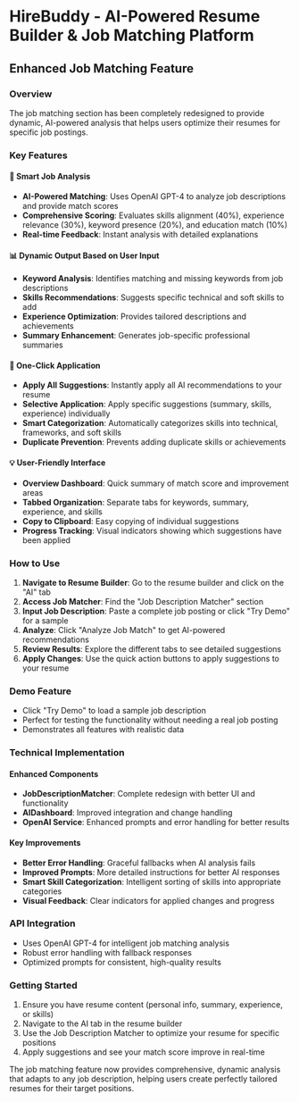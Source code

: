 # HireBuddy - AI-Powered Resume Builder & Job Matching Platform

## Enhanced Job Matching Feature

### Overview
The job matching section has been completely redesigned to provide dynamic, AI-powered analysis that helps users optimize their resumes for specific job postings.

### Key Features

#### 🎯 **Smart Job Analysis**
- **AI-Powered Matching**: Uses OpenAI GPT-4 to analyze job descriptions and provide match scores
- **Comprehensive Scoring**: Evaluates skills alignment (40%), experience relevance (30%), keyword presence (20%), and education match (10%)
- **Real-time Feedback**: Instant analysis with detailed explanations

#### 📊 **Dynamic Output Based on User Input**
- **Keyword Analysis**: Identifies matching and missing keywords from job descriptions
- **Skills Recommendations**: Suggests specific technical and soft skills to add
- **Experience Optimization**: Provides tailored descriptions and achievements
- **Summary Enhancement**: Generates job-specific professional summaries

#### 🔧 **One-Click Application**
- **Apply All Suggestions**: Instantly apply all AI recommendations to your resume
- **Selective Application**: Apply specific suggestions (summary, skills, experience) individually
- **Smart Categorization**: Automatically categorizes skills into technical, frameworks, and soft skills
- **Duplicate Prevention**: Prevents adding duplicate skills or achievements

#### 💡 **User-Friendly Interface**
- **Overview Dashboard**: Quick summary of match score and improvement areas
- **Tabbed Organization**: Separate tabs for keywords, summary, experience, and skills
- **Copy to Clipboard**: Easy copying of individual suggestions
- **Progress Tracking**: Visual indicators showing which suggestions have been applied

### How to Use

1. **Navigate to Resume Builder**: Go to the resume builder and click on the "AI" tab
2. **Access Job Matcher**: Find the "Job Description Matcher" section
3. **Input Job Description**: Paste a complete job posting or click "Try Demo" for a sample
4. **Analyze**: Click "Analyze Job Match" to get AI-powered recommendations
5. **Review Results**: Explore the different tabs to see detailed suggestions
6. **Apply Changes**: Use the quick action buttons to apply suggestions to your resume

### Demo Feature
- Click "Try Demo" to load a sample job description
- Perfect for testing the functionality without needing a real job posting
- Demonstrates all features with realistic data

### Technical Implementation

#### Enhanced Components
- **JobDescriptionMatcher**: Complete redesign with better UI and functionality
- **AIDashboard**: Improved integration and change handling
- **OpenAI Service**: Enhanced prompts and error handling for better results

#### Key Improvements
- **Better Error Handling**: Graceful fallbacks when AI analysis fails
- **Improved Prompts**: More detailed instructions for better AI responses
- **Smart Skill Categorization**: Intelligent sorting of skills into appropriate categories
- **Visual Feedback**: Clear indicators for applied changes and progress

### API Integration
- Uses OpenAI GPT-4 for intelligent job matching analysis
- Robust error handling with fallback responses
- Optimized prompts for consistent, high-quality results

### Getting Started
1. Ensure you have resume content (personal info, summary, experience, or skills)
2. Navigate to the AI tab in the resume builder
3. Use the Job Description Matcher to optimize your resume for specific positions
4. Apply suggestions and see your match score improve in real-time

The job matching feature now provides comprehensive, dynamic analysis that adapts to any job description, helping users create perfectly tailored resumes for their target positions. 